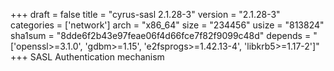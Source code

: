 +++
draft = false
title = "cyrus-sasl 2.1.28-3"
version = "2.1.28-3"
categories = ['network']
arch = "x86_64"
size = "234456"
usize = "813824"
sha1sum = "8dde6f2b43e97feae06f4d66fce7f82f9099c48d"
depends = "['openssl>=3.1.0', 'gdbm>=1.15', 'e2fsprogs>=1.42.13-4', 'libkrb5>=1.17-2']"
+++
SASL Authentication mechanism